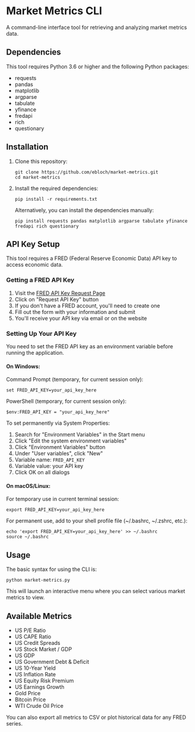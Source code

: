 # Market Metrics CLI

A command-line interface tool for retrieving and analyzing market metrics data.

## Dependencies

This tool requires Python 3.6 or higher and the following Python packages:

- requests
- pandas
- matplotlib
- argparse
- tabulate
- yfinance
- fredapi
- rich
- questionary

## Installation

1. Clone this repository:
   ```
   git clone https://github.com/ebloch/market-metrics.git
   cd market-metrics
   ```

2. Install the required dependencies:
   ```
   pip install -r requirements.txt
   ```

   Alternatively, you can install the dependencies manually:
   ```
   pip install requests pandas matplotlib argparse tabulate yfinance fredapi rich questionary
   ```

## API Key Setup

This tool requires a FRED (Federal Reserve Economic Data) API key to access economic data.

### Getting a FRED API Key

1. Visit the [FRED API Key Request Page](https://fred.stlouisfed.org/docs/api/api_key.html)
2. Click on "Request API Key" button
3. If you don't have a FRED account, you'll need to create one
4. Fill out the form with your information and submit
5. You'll receive your API key via email or on the website

### Setting Up Your API Key

You need to set the FRED API key as an environment variable before running the application.

#### On Windows:

Command Prompt (temporary, for current session only):
```
set FRED_API_KEY=your_api_key_here
```

PowerShell (temporary, for current session only):
```
$env:FRED_API_KEY = "your_api_key_here"
```

To set permanently via System Properties:
1. Search for "Environment Variables" in the Start menu
2. Click "Edit the system environment variables"
3. Click "Environment Variables" button
4. Under "User variables", click "New"
5. Variable name: `FRED_API_KEY`
6. Variable value: your API key
7. Click OK on all dialogs

#### On macOS/Linux:

For temporary use in current terminal session:
```
export FRED_API_KEY=your_api_key_here
```

For permanent use, add to your shell profile file (~/.bashrc, ~/.zshrc, etc.):
```
echo 'export FRED_API_KEY=your_api_key_here' >> ~/.bashrc
source ~/.bashrc
```

## Usage

The basic syntax for using the CLI is:
```
python market-metrics.py
```

This will launch an interactive menu where you can select various market metrics to view.

## Available Metrics

- US P/E Ratio
- US CAPE Ratio
- US Credit Spreads
- US Stock Market / GDP
- US GDP
- US Government Debt & Deficit
- US 10-Year Yield
- US Inflation Rate
- US Equity Risk Premium
- US Earnings Growth
- Gold Price
- Bitcoin Price
- WTI Crude Oil Price

You can also export all metrics to CSV or plot historical data for any FRED series.

